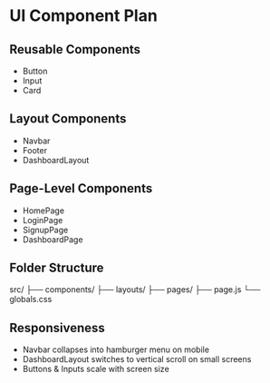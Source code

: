 # UI Component Plan

## Reusable Components
- Button
- Input
- Card

## Layout Components
- Navbar
- Footer
- DashboardLayout

## Page-Level Components
- HomePage
- LoginPage
- SignupPage
- DashboardPage

## Folder Structure
src/
 ├── components/
 ├── layouts/
 ├── pages/
 ├── page.js
 └── globals.css

## Responsiveness
- Navbar collapses into hamburger menu on mobile
- DashboardLayout switches to vertical scroll on small screens
- Buttons & Inputs scale with screen size


